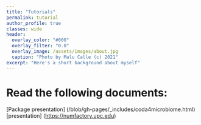 ```yaml
---
title: "Tutorials"
permalink: tutorial
author_profile: true
classes: wide
header:
  overlay_color: "#000"
  overlay_filter: "0.0"
  overlay_image: /assets/images/about.jpg
  caption: "Photo by Malu Calle (c) 2021"  
excerpt: "Here's a short background about myself"
---
```


# Read the following documents:

[Package presentation] (/blob/gh-pages/_includes/coda4microbiome.html)
[presentation] (https://numfactory.upc.edu)